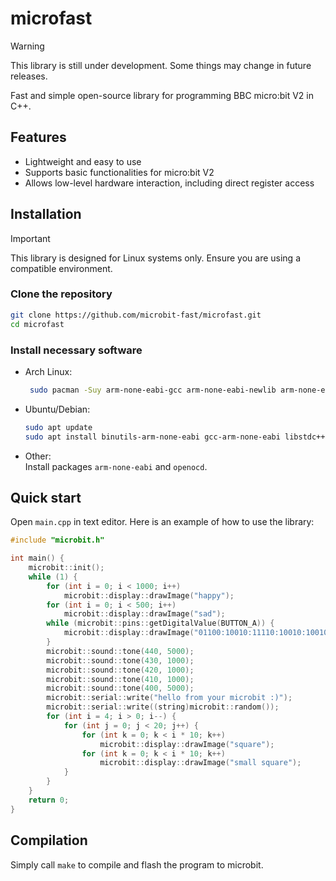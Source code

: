 # microfast

> [!WARNING]
> This library is still under development. Some things may change in future releases.

Fast and simple open-source library for programming BBC micro:bit V2 in C++.

## Features

- Lightweight and easy to use
- Supports basic functionalities for micro:bit V2
- Allows low-level hardware interaction, including direct register access

## Installation

> [!IMPORTANT]
> This library is designed for Linux systems only. Ensure you are using a compatible environment.

### Clone the repository

```bash
git clone https://github.com/microbit-fast/microfast.git
cd microfast
```
### Install necessary software

- Arch Linux:
    ```bash
     sudo pacman -Suy arm-none-eabi-gcc arm-none-eabi-newlib arm-none-eabi-binutils openocd
     ```
- Ubuntu/Debian:
    ```bash
    sudo apt update
    sudo apt install binutils-arm-none-eabi gcc-arm-none-eabi libstdc++-arm-none-eabi-newlib 
    ```
- Other:  
    Install packages `arm-none-eabi` and `openocd`.

## Quick start

Open `main.cpp` in text editor. Here is an example of how to use the library:

```cpp
#include "microbit.h"                                                        // include the library 

int main() {
    microbit::init();                                                        // initialize the library
    while (1) {                                                              // main loop
        for (int i = 0; i < 1000; i++)                                       // loop for delay
            microbit::display::drawImage("happy");                           // draw smile on display
        for (int i = 0; i < 500; i++)
            microbit::display::drawImage("sad");
        while (microbit::pins::getDigitalValue(BUTTON_A)) {                  // while not button A pressed 
            microbit::display::drawImage("01100:10010:11110:10010:10010");   // draw "A" on display
        }
        microbit::sound::tone(440, 5000);                                    // play some tones
        microbit::sound::tone(430, 1000);
        microbit::sound::tone(420, 1000);
        microbit::sound::tone(410, 1000);
        microbit::sound::tone(400, 5000);
        microbit::serial::write("hello from your microbit :)");              // write string to the serial
        microbit::serial::write((string)microbit::random());                 // write random number to the serial
        for (int i = 4; i > 0; i--) {                                        // demonstrate how fast is it
            for (int j = 0; j < 20; j++) {
                for (int k = 0; k < i * 10; k++)
                    microbit::display::drawImage("square");
                for (int k = 0; k < i * 10; k++)
                    microbit::display::drawImage("small square");
            }
        }
    }
    return 0;
}
```

## Compilation
Simply call `make` to compile and flash the program to microbit.
